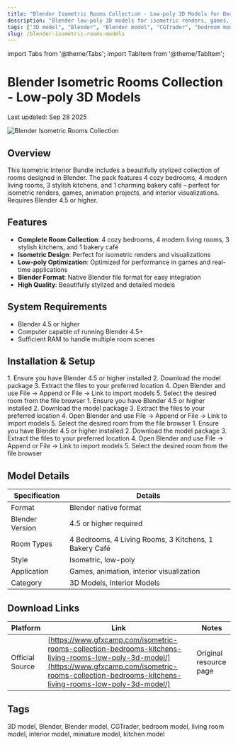 ```yaml
---
title: "Blender Isometric Rooms Collection - Low-poly 3D Models for Bedrooms, Kitchens and Living Rooms"
description: "Blender low-poly 3D models for isometric renders, games, animation projects, and interior visualizations including bedrooms, kitchens, living rooms and bakery cafes"
tags: ["3D model", "Blender", "Blender model", "CGTrader", "bedroom model", "living room model", "interior model", "miniature model", "kitchen model"]
slug: /blender-isometric-rooms-models
---
```


import Tabs from '@theme/Tabs';
import TabItem from '@theme/TabItem';

# Blender Isometric Rooms Collection - Low-poly 3D Models

Last updated: Sep 28 2025


![Blender Isometric Rooms Collection](https://www.gfxcamp.com/wp-content/uploads/2025/09/Isometric-Rooms-Collection-Bedrooms-Kitchens-Living-Rooms-Low-poly-3D-model.jpg)

## Overview

This Isometric Interior Bundle includes a beautifully stylized collection of rooms designed in Blender. The pack features 4 cozy bedrooms, 4 modern living rooms, 3 stylish kitchens, and 1 charming bakery café – perfect for isometric renders, games, animation projects, and interior visualizations. Requires Blender 4.5 or higher.

## Features

- **Complete Room Collection**: 4 cozy bedrooms, 4 modern living rooms, 3 stylish kitchens, and 1 bakery café
- **Isometric Design**: Perfect for isometric renders and visualizations
- **Low-poly Optimization**: Optimized for performance in games and real-time applications
- **Blender Format**: Native Blender file format for easy integration
- **High Quality**: Beautifully stylized and detailed models

## System Requirements

- Blender 4.5 or higher
- Computer capable of running Blender 4.5+
- Sufficient RAM to handle multiple room scenes

## Installation & Setup

<Tabs>
<TabItem value="windows" label="Windows">
1. Ensure you have Blender 4.5 or higher installed
2. Download the model package
3. Extract the files to your preferred location
4. Open Blender and use File → Append or File → Link to import models
5. Select the desired room from the file browser
</TabItem>
<TabItem value="macos" label="macOS">
1. Ensure you have Blender 4.5 or higher installed
2. Download the model package
3. Extract the files to your preferred location
4. Open Blender and use File → Append or File → Link to import models
5. Select the desired room from the file browser
</TabItem>
<TabItem value="linux" label="Linux">
1. Ensure you have Blender 4.5 or higher installed
2. Download the model package
3. Extract the files to your preferred location
4. Open Blender and use File → Append or File → Link to import models
5. Select the desired room from the file browser
</TabItem>
</Tabs>

## Model Details

| Specification | Details |
|---------------|---------|
| Format | Blender native format |
| Blender Version | 4.5 or higher required |
| Room Types | 4 Bedrooms, 4 Living Rooms, 3 Kitchens, 1 Bakery Café |
| Style | Isometric, low-poly |
| Application | Games, animation, interior visualization |
| Category | 3D Models, Interior Models |

## Download Links

| Platform | Link | Notes |
|----------|------|-------|
| Official Source | [https://www.gfxcamp.com/isometric-rooms-collection-bedrooms-kitchens-living-rooms-low-poly-3d-model/](https://www.gfxcamp.com/isometric-rooms-collection-bedrooms-kitchens-living-rooms-low-poly-3d-model/) | Original resource page |

## Tags

3D model, Blender, Blender model, CGTrader, bedroom model, living room model, interior model, miniature model, kitchen model
